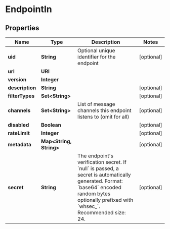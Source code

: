 

# EndpointIn


## Properties

| Name | Type | Description | Notes |
|------------ | ------------- | ------------- | -------------|
|**uid** | **String** | Optional unique identifier for the endpoint |  [optional] |
|**url** | **URI** |  |  |
|**version** | **Integer** |  |  |
|**description** | **String** |  |  [optional] |
|**filterTypes** | **Set&lt;String&gt;** |  |  [optional] |
|**channels** | **Set&lt;String&gt;** | List of message channels this endpoint listens to (omit for all) |  [optional] |
|**disabled** | **Boolean** |  |  [optional] |
|**rateLimit** | **Integer** |  |  [optional] |
|**metadata** | **Map&lt;String, String&gt;** |  |  [optional] |
|**secret** | **String** | The endpoint&#39;s verification secret. If &#x60;null&#x60; is passed, a secret is automatically generated. Format: &#x60;base64&#x60; encoded random bytes optionally prefixed with &#x60;whsec_&#x60;. Recommended size: 24. |  [optional] |



